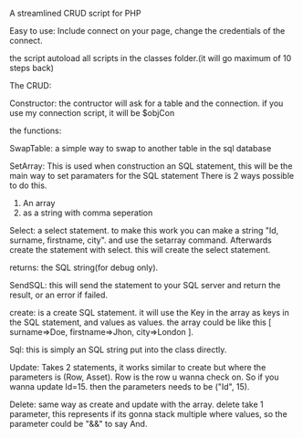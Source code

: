 A streamlined CRUD script for PHP

Easy to use:
Include connect on your page, change the credentials of the connect.

the script autoload all scripts in the classes folder.(it will go maximum of 10 steps back)

The CRUD:

Constructor:
the contructor will ask for a table and the connection. if you use my connection script, it will be $objCon


the functions:

SwapTable: a simple way to swap to another table in the sql database

SetArray: This is used when construction an SQL statement, this will be the main way to set paramaters for the SQL statement
There is 2 ways possible to do this.
1. An array
2. as a string with comma seperation

Select: a select statement. 
to make this work you can make a string "Id, surname, firstname, city". and use the setarray command. Afterwards create the statement with select.
this will create the select statement.

returns: the SQL string(for debug only).

SendSQL: this will send the statement to your SQL server and return the result, or an error if failed.

create: is a create SQL statement. it will use the Key in the array as keys in the SQL statement, and values as values.
the array could be like this [ surname=>Doe, firstname=>Jhon, city=>London ].

Sql: this is simply an SQL string put into the class directly.

Update: Takes 2 statements, it works similar to create but where the parameters is (Row, Asset).
Row is the row u wanna check on. So if you wanna update Id=15. then the parameters needs to be ("Id", 15).

Delete: same way as create and update with the array. delete take 1 parameter, this represents if its gonna stack multiple where values,
so the parameter could be "&&" to say And.